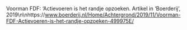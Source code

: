 Voorman FDF: ‘Actievoeren is het randje opzoeken. Artikel in ‘Boerderij’, 2019\n\nhttps://www.boerderij.nl/Home/Achtergrond/2019/11/Voorman-FDF-Actievoeren-is-het-randje-opzoeken-499975E/